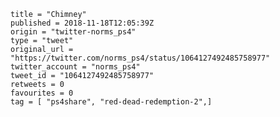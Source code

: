 ```
title = "Chimney"
published = 2018-11-18T12:05:39Z
origin = "twitter-norms_ps4"
type = "tweet"
original_url = "https://twitter.com/norms_ps4/status/1064127492485758977"
twitter_account = "norms_ps4"
tweet_id = "1064127492485758977"
retweets = 0
favourites = 0
tag = [ "ps4share", "red-dead-redemption-2",]
```

<p class='image'><img src='https://mnf.m17s.net/2018/11/18/DsSKUHpXoAELhQJ.jpg' alt=''></p>

